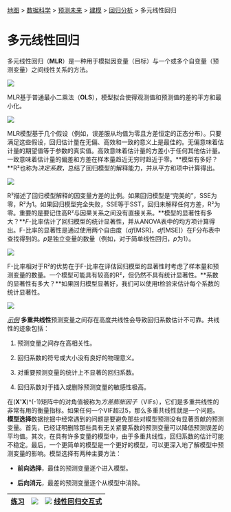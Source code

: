 [地图](data_mining_map.htm) > [数据科学](data_mining.htm) > [预测未来](predicting_the_future.htm) > [建模](modeling.htm) > [回归分析](regression.htm) > 多元线性回归

# 多元线性回归

多元线性回归（**MLR**）是一种用于模拟因变量（目标）与一个或多个自变量（预测变量）之间线性关系的方法。

![](../Images/9484a71648b86adadc8d56d552ec80a6.jpg)

MLR基于普通最小二乘法（**OLS**），模型拟合使得观测值和预测值的差的平方和最小化。

![](../Images/1fe263ddfddf2a1d13ce7719e3237816.jpg)

MLR模型基于几个假设（例如，误差服从均值为零且方差恒定的正态分布）。只要满足这些假设，回归估计量在无偏、高效和一致的意义上是最佳的。无偏意味着估计量的期望值等于参数的真实值。高效意味着估计量的方差小于任何其他估计量。一致意味着估计量的偏差和方差在样本量趋近无穷时趋近于零。**模型有多好？**R²也称为*决定系数*，总结了回归模型的解释能力，并从平方和项中计算得出。

![](../Images/f86aaeaf583941113cce3e51ca46c181.jpg)

R²描述了回归模型解释的因变量方差的比例。如果回归模型是“完美的”，SSE为零，R²为1。如果回归模型完全失败，SSE等于SST，回归未解释任何方差，R²为零。重要的是要记住高R²与因果关系之间没有直接关系。**模型的显著性有多大？***F*-比率估计了回归模型的统计显著性，并从ANOVA表中的均方项计算得出。F-比率的显著性是通过使用两个自由度（*df*[MSR]，*df*[MSE]）在F分布表中查找得到的。*p*是独立变量的数量（例如，对于简单线性回归，*p*为1）。

![](../Images/e23433debdf40fd6163bef64cfee4a66.jpg)

F-比率相对于R²的优势在于F-比率在评估回归模型的显著性时考虑了样本量和预测变量的数量。一个模型可能具有较高的R²，但仍然不具有统计显著性。**系数的显著性有多大？**如果回归模型显著好，我们可以使用t检验来估计每个系数的统计显著性。

![](../Images/049b388112ae1546ce082ce0dc98fe32.jpg)

[*示例*](datasets/MLR.xls) **多重共线性**预测变量之间存在高度共线性会导致回归系数估计不可靠。共线性的迹象包括：

1.  预测变量之间存在高相关性。

1.  回归系数的符号或大小没有良好的物理意义。

1.  对重要预测变量的统计上不显著的回归系数。

1.  回归系数对于插入或删除预测变量的敏感性极高。

在(**X'X**)^(-1)矩阵中的对角值被称为*方差膨胀因子*（VIFs），它们是多重共线性的非常有用的衡量指标。如果任何一个VIF超过5，那么多重共线性就是一个问题。**模型选择**数据挖掘中经常遇到的问题是要避免那些对模型预测没有显著贡献的预测变量。首先，已经证明删除那些具有无关紧要系数的预测变量可以降低预测误差的平均值。其次，在具有许多变量的模型中，由于多重共线性，回归系数的估计可能不稳定。最后，一个更简单的模型是一个更好的模型，可以更深入地了解模型中预测变量的影响。模型选择有两种主要方法：

+   **前向选择**，最佳的预测变量逐个进入模型。

+   **后向消元**，最差的预测变量逐个从模型中消除。

| [练习](mlr_exercise.htm) | [![](../Images/a890baab528b0ca069f7f2599c0c5e39.jpg)](datasets/Mlr.txt) | ![](../Images/dc9f5f2d562c6ce8cb7def0d0596abff.jpg) [线性回归交互式](flash/SLR.html) |
| --- | --- | --- |
